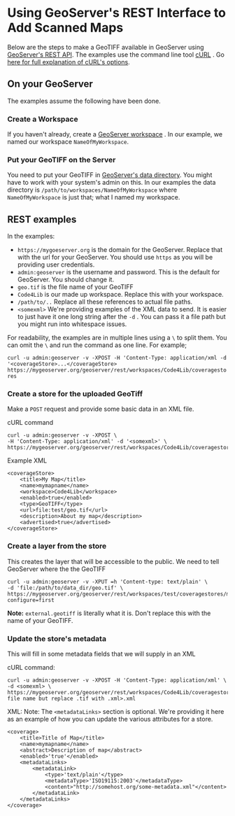 # Using GeoServer's REST Interface to Add Scanned Maps
Below are the steps to make a GeoTIFF available in GeoServer using [GeoServer's REST API](http://docs.geoserver.org/stable/en/user/rest/). The examples use the command line tool [cURL](https://en.wikipedia.org/wiki/CURL#Examples_of_cURL_use_from_command_line) . Go [here for  full explanation of cURL's options](https://curl.haxx.se/docs/manpage.html).

## On your GeoServer
The examples assume the following have been done.
### Create a Workspace
If you haven't already, create a [GeoServer workspace](http://docs.geoserver.org/stable/en/user/webadmin/data/workspaces.html) . In our example, we named our workspace `NameOfMyWorkspace`.
### Put your GeoTIFF on the Server
You need to put your GeoTIFF in [GeoServer's data directory](http://docs.geoserver.org/stable/en/user/datadirectory/setting.html#datadir-setting). You might have to work with your system's admin on this. In our examples the data directory is
`/path/to/workspaces/NameOfMyWorkspace` where `NameOfMyWorkspace` is just that; what I named my workspace.

## REST examples
In the examples:

* `https://mygoeserver.org` is the domain for the GeoServer. Replace that with the url for your GeoServer. You should use `https` as you will be providing user credentials.
* `admin:geoserver` is the username and password. This is the default for GeoServer. You should change it.
* `geo.tif` is the file name of your GeoTIFF
* `Code4Lib` is our made up workspace. Replace this with your workspace.
* `/path/to/..` Replace all these references to actual file paths.
* `<somexml>` We're providing examples of the XML data to send. It is easier to just have it one long string after the `-d` . You can pass it a file path but you might run into whitespace issues.

For readability, the examples are in multiple lines using a `\`  to split them. You can omit the `\` and run the command as one line. For example;

`curl -u admin:geoserver -v -XPOST -H 'Content-Type: application/xml -d '<coverageStore>...</coverageStore> https://mygeoserver.org/geoserver/rest/workspaces/Code4Lib/coveragestores`

### Create a store for the uploaded GeoTiff
Make a `POST` request and provide some basic data in an XML file.

cURL command

```
curl -u admin:geoserver -v -XPOST \
-H 'Content-Type: application/xml' -d '<somexml>' \
https://mygeoserver.org/geoserver/rest/workspaces/Code4Lib/coveragestores
```

Example XML

```
<coverageStore>
    <title>My Map</title>
    <name>mymapname</name>
    <workspace>Code4Lib</workspace>
    <enabled>true</enabled>
    <type>GeoTIFF</type>
    <url>file:test/geo.tif</url>
    <description>About my map</description>
    <advertised>true</advertised>
</coverageStore>
```

### Create a layer from the store
This creates the layer that will be accessible to the public. We need to tell GeoServer where the the GeoTIFF
```
curl -u admin:geoserver -v -XPUT =h 'Content-type: text/plain' \
-d 'file:/path/to/data_dir/geo.tif' \
https://mygeoserver.org/geoserver/rest/workspaces/test/coveragestores/mymapname/external.geotiff?configure=first
```
**Note:** `external.geotiff` is literally what it is. Don't replace this with the name of your GeoTIFF.

### Update the store's metadata
This will fill in some metadata fields that we will supply in an XML

cURL command:

```
curl -u admin:geoserver -v -XPOST -H 'Content-Type: application/xml' \
-d <somexml> \
https://mygeoserver.org/geoserver/rest/workspaces/Code4Lib/coveragestores/<tiff file name but replace .tif with .xml>.xml
```
XML:
Note: The `<metadataLinks>` section is optional. We're providing it here as an example of how you can update the various attributes for a store.
```
<coverage>
	<title>Title of Map</title>
	<name>mymapname</name>
	<abstract>Description of map</abstract>
	<enabled>'true'</enabled>
	<metadataLinks>
		<metadataLink>
			<type>'text/plain'</type>
			<metadataType>'ISO19115:2003'</metadataType>
			<content>"http://somehost.org/some-metadata.xml"</content>
		</metadataLink>
	</metadataLinks>
</coverage>


```
